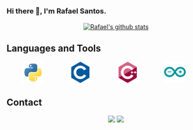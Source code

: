 ### Hi there 👋, I'm Rafael Santos.

<p align="center">
  <a href="https://github.com/anuraghazra/github-readme-stats">
  <img 
   align="center" 
   height="180"
   src="https://github-readme-stats.anuraghazra1.vercel.app/api?username=rafaelsntl&show_icons=true&include_all_commits=true&theme=algolia"  
   alt="Rafael's github stats" />
</a>

 
## Languages and Tools
  
<p align="center">
    <img height="50" src="https://raw.githubusercontent.com/devicons/devicon/master/icons/python/python-original.svg">
    &nbsp;&nbsp;&nbsp;&nbsp;&nbsp;&nbsp;&nbsp;&nbsp;&nbsp;&nbsp;&nbsp;&nbsp;&nbsp;
    <img height="50" src="https://raw.githubusercontent.com/devicons/devicon/master/icons/c/c-plain.svg">
    &nbsp;&nbsp;&nbsp;&nbsp;&nbsp;&nbsp;&nbsp;&nbsp;&nbsp;&nbsp;&nbsp;&nbsp;&nbsp;
    <img height="50" src="https://raw.githubusercontent.com/devicons/devicon/master/icons/cplusplus/cplusplus-original.svg">
    &nbsp;&nbsp;&nbsp;&nbsp;&nbsp;&nbsp;&nbsp;&nbsp;&nbsp;&nbsp;&nbsp;&nbsp;&nbsp;
    <img height="50" src="https://raw.githubusercontent.com/devicons/devicon/master/icons/arduino/arduino-original.svg">
    &nbsp;&nbsp;&nbsp;&nbsp;&nbsp;&nbsp;&nbsp;&nbsp;&nbsp;&nbsp;&nbsp;&nbsp;&nbsp;
</p>
  
## Contact 

<p align="center">
 </div>
  <a href="https://instagram.com/rafaelsntl" target="_blank"><img src="https://img.shields.io/badge/-Instagram-%23E4405F?style=for-the-badge&logo=instagram&logoColor=white" target="_blank"></a>
 	<a href="https://www.linkedin.com/in/rafael-dos-santos-lima-5455031ab/" target="_blank"><img src="https://img.shields.io/badge/-LinkedIn-%230077B5?style=for-the-badge&logo=linkedin&logoColor=white" target="_blank"></a> 
</p>




<!-- <p align="center">
  <a href="https://github.com/anuraghazra/github-readme-stats">
    <img
      align="center"
      src="https://github-readme-stats.vercel.app/api/top-langs/?username=rafaelsntl&layout=compact&theme=algolia"
    />
  </a> -->
